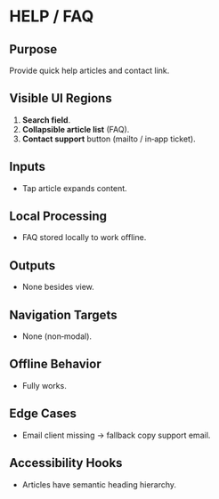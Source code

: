 # HELP / FAQ

## Purpose
Provide quick help articles and contact link.

## Visible UI Regions
1. **Search field**.
2. **Collapsible article list** (FAQ).
3. **Contact support** button (mailto / in‑app ticket).

## Inputs
* Tap article expands content.

## Local Processing
* FAQ stored locally to work offline.

## Outputs
* None besides view.

## Navigation Targets
* None (non‑modal).

## Offline Behavior
* Fully works.

## Edge Cases
* Email client missing → fallback copy support email.

## Accessibility Hooks
* Articles have semantic heading hierarchy.
